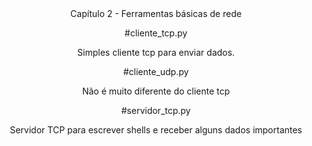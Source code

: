 <div align='center'>
Capítulo 2 - Ferramentas básicas de rede
<div>

#cliente_tcp.py

Simples cliente tcp para enviar dados.

#cliente_udp.py

Não é muito diferente do cliente tcp

#servidor_tcp.py

Servidor TCP para escrever shells e receber alguns dados importantes